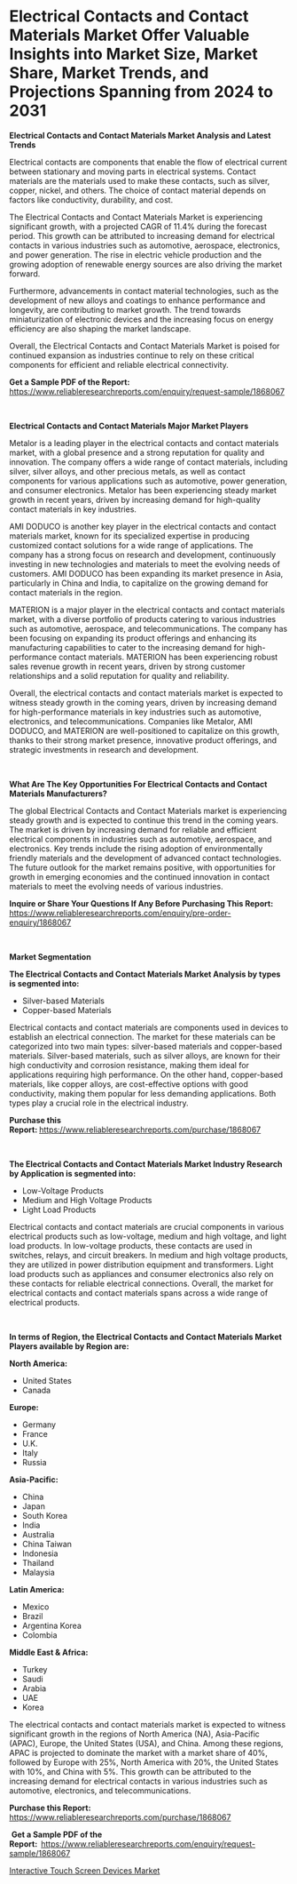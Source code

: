 <p><h1>Electrical Contacts and Contact Materials Market Offer Valuable Insights into Market Size, Market Share, Market Trends, and Projections Spanning from 2024 to 2031</h1></p><p><strong>Electrical Contacts and Contact Materials Market Analysis and Latest Trends</strong></p>
<p><p>Electrical contacts are components that enable the flow of electrical current between stationary and moving parts in electrical systems. Contact materials are the materials used to make these contacts, such as silver, copper, nickel, and others. The choice of contact material depends on factors like conductivity, durability, and cost.</p><p>The Electrical Contacts and Contact Materials Market is experiencing significant growth, with a projected CAGR of 11.4% during the forecast period. This growth can be attributed to increasing demand for electrical contacts in various industries such as automotive, aerospace, electronics, and power generation. The rise in electric vehicle production and the growing adoption of renewable energy sources are also driving the market forward.</p><p>Furthermore, advancements in contact material technologies, such as the development of new alloys and coatings to enhance performance and longevity, are contributing to market growth. The trend towards miniaturization of electronic devices and the increasing focus on energy efficiency are also shaping the market landscape.</p><p>Overall, the Electrical Contacts and Contact Materials Market is poised for continued expansion as industries continue to rely on these critical components for efficient and reliable electrical connectivity.</p></p>
<p><strong>Get a Sample PDF of the Report:&nbsp;</strong> <a href="https://www.reliableresearchreports.com/enquiry/request-sample/1868067">https://www.reliableresearchreports.com/enquiry/request-sample/1868067</a></p>
<p>&nbsp;</p>
<p><strong>Electrical Contacts and Contact Materials Major Market Players</strong></p>
<p><p>Metalor is a leading player in the electrical contacts and contact materials market, with a global presence and a strong reputation for quality and innovation. The company offers a wide range of contact materials, including silver, silver alloys, and other precious metals, as well as contact components for various applications such as automotive, power generation, and consumer electronics. Metalor has been experiencing steady market growth in recent years, driven by increasing demand for high-quality contact materials in key industries.</p><p>AMI DODUCO is another key player in the electrical contacts and contact materials market, known for its specialized expertise in producing customized contact solutions for a wide range of applications. The company has a strong focus on research and development, continuously investing in new technologies and materials to meet the evolving needs of customers. AMI DODUCO has been expanding its market presence in Asia, particularly in China and India, to capitalize on the growing demand for contact materials in the region.</p><p>MATERION is a major player in the electrical contacts and contact materials market, with a diverse portfolio of products catering to various industries such as automotive, aerospace, and telecommunications. The company has been focusing on expanding its product offerings and enhancing its manufacturing capabilities to cater to the increasing demand for high-performance contact materials. MATERION has been experiencing robust sales revenue growth in recent years, driven by strong customer relationships and a solid reputation for quality and reliability.</p><p>Overall, the electrical contacts and contact materials market is expected to witness steady growth in the coming years, driven by increasing demand for high-performance materials in key industries such as automotive, electronics, and telecommunications. Companies like Metalor, AMI DODUCO, and MATERION are well-positioned to capitalize on this growth, thanks to their strong market presence, innovative product offerings, and strategic investments in research and development.</p></p>
<p>&nbsp;</p>
<p><strong>What Are The Key Opportunities For Electrical Contacts and Contact Materials Manufacturers?</strong></p>
<p><p>The global Electrical Contacts and Contact Materials market is experiencing steady growth and is expected to continue this trend in the coming years. The market is driven by increasing demand for reliable and efficient electrical components in industries such as automotive, aerospace, and electronics. Key trends include the rising adoption of environmentally friendly materials and the development of advanced contact technologies. The future outlook for the market remains positive, with opportunities for growth in emerging economies and the continued innovation in contact materials to meet the evolving needs of various industries.</p></p>
<p><strong>Inquire or Share Your Questions If Any Before Purchasing This Report:</strong> <a href="https://www.reliableresearchreports.com/enquiry/pre-order-enquiry/1868067">https://www.reliableresearchreports.com/enquiry/pre-order-enquiry/1868067</a></p>
<p>&nbsp;</p>
<p><strong>Market Segmentation</strong></p>
<p><strong>The Electrical Contacts and Contact Materials Market Analysis by types is segmented into:</strong></p>
<p><ul><li>Silver-based Materials</li><li>Copper-based Materials</li></ul></p>
<p><p>Electrical contacts and contact materials are components used in devices to establish an electrical connection. The market for these materials can be categorized into two main types: silver-based materials and copper-based materials. Silver-based materials, such as silver alloys, are known for their high conductivity and corrosion resistance, making them ideal for applications requiring high performance. On the other hand, copper-based materials, like copper alloys, are cost-effective options with good conductivity, making them popular for less demanding applications. Both types play a crucial role in the electrical industry.</p></p>
<p><strong>Purchase this Report:&nbsp;</strong><a href="https://www.reliableresearchreports.com/purchase/1868067">https://www.reliableresearchreports.com/purchase/1868067</a></p>
<p>&nbsp;</p>
<p><strong>The Electrical Contacts and Contact Materials Market Industry Research by Application is segmented into:</strong></p>
<p><ul><li>Low-Voltage Products</li><li>Medium and High Voltage Products</li><li>Light Load Products</li></ul></p>
<p><p>Electrical contacts and contact materials are crucial components in various electrical products such as low-voltage, medium and high voltage, and light load products. In low-voltage products, these contacts are used in switches, relays, and circuit breakers. In medium and high voltage products, they are utilized in power distribution equipment and transformers. Light load products such as appliances and consumer electronics also rely on these contacts for reliable electrical connections. Overall, the market for electrical contacts and contact materials spans across a wide range of electrical products.</p></p>
<p>&nbsp;</p>
<p><strong>In terms of Region, the Electrical Contacts and Contact Materials Market Players available by Region are:</strong></p>
<p>
    <p> <strong> North America: </strong>
        <ul>
            <li>United States</li>
            <li>Canada</li>
        </ul>
        </p> 
    <p> <strong> Europe: </strong>
        <ul>
            <li>Germany</li>
            <li>France</li>
            <li>U.K.</li>
            <li>Italy</li>
            <li>Russia</li>
        </ul>
        </p> 
    <p> <strong> Asia-Pacific: </strong>
        <ul>
            <li>China</li>
            <li>Japan</li>
            <li>South Korea</li>
            <li>India</li>
            <li>Australia</li>
            <li>China Taiwan</li>
            <li>Indonesia</li>
            <li>Thailand</li>
            <li>Malaysia</li>
        </ul>
        </p> 
    <p> <strong> Latin America: </strong>
        <ul>
            <li>Mexico</li>
            <li>Brazil</li>
            <li>Argentina Korea</li>
            <li>Colombia</li>
        </ul>
        </p> 
    <p> <strong> Middle East & Africa: </strong>
        <ul>
            <li>Turkey</li>
            <li>Saudi</li>
            <li>Arabia</li>
            <li>UAE</li>
            <li>Korea</li>
        </ul>
    </p>
    </p>
<p><p>The electrical contacts and contact materials market is expected to witness significant growth in the regions of North America (NA), Asia-Pacific (APAC), Europe, the United States (USA), and China. Among these regions, APAC is projected to dominate the market with a market share of 40%, followed by Europe with 25%, North America with 20%, the United States with 10%, and China with 5%. This growth can be attributed to the increasing demand for electrical contacts in various industries such as automotive, electronics, and telecommunications.</p></p>
<p><strong>Purchase this Report: </strong><a href="https://www.reliableresearchreports.com/purchase/1868067">https://www.reliableresearchreports.com/purchase/1868067</a></p>
<p>&nbsp;<strong>Get a Sample PDF of the Report:&nbsp;&nbsp;</strong><a href="https://www.reliableresearchreports.com/enquiry/request-sample/1868067">https://www.reliableresearchreports.com/enquiry/request-sample/1868067</a></p>
<p><strong></strong></p>
<p><p><a href="https://confirmed-shield-e13.notion.site/Interactive-Touch-Screen-Devices-Market-Size-Focuses-on-Market-Dynamics-In-Depth-Analysis-and-Futur-e3f4345d8b7e4aa1861b535142e8fe4f">Interactive Touch Screen Devices Market</a></p></p>